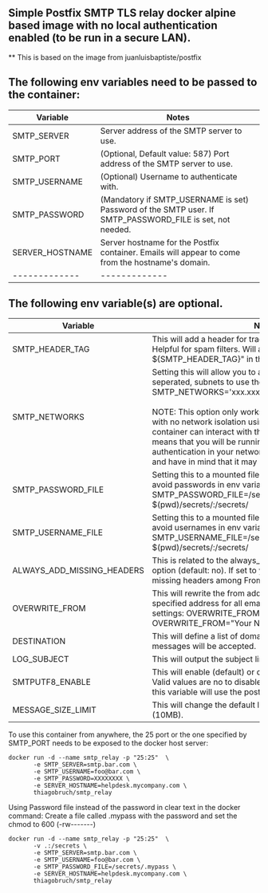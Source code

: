 ## Simple Postfix SMTP TLS relay docker⁠ alpine based image with no local authentication enabled (to be run in a secure LAN).

** This is based on the image from juanluisbaptiste/postfix

## The following env variables need to be passed to the container:
| Variable  | Notes |
| ------------- | ------------- |
| SMTP_SERVER | Server address of the SMTP server to use.|
| SMTP_PORT | (Optional, Default value: 587) Port address of the SMTP server to use.|
| SMTP_USERNAME | (Optional) Username to authenticate with.|
| SMTP_PASSWORD | (Mandatory if SMTP_USERNAME is set) Password of the SMTP user. If SMTP_PASSWORD_FILE is set, not needed.|
| SERVER_HOSTNAME | Server hostname for the Postfix container. Emails will appear to come from the hostname's domain.|
| ------------- | ------------- |

## The following env variable(s) are optional.
| Variable  | Notes |
| ------------- | ------------- |
| SMTP_HEADER_TAG | This will add a header for tracking messages upstream. Helpful for spam filters. Will appear as "RelayTag: ${SMTP_HEADER_TAG}" in the email headers.|
| SMTP_NETWORKS | Setting this will allow you to add additional, comma seperated, subnets to use the relay. Used like -e SMTP_NETWORKS='xxx.xxx.xxx.xxx/xx,xxx.xxx.xxx.xxx/xx'. <BR><BR> NOTE: This option only works when running the container with no network isolation using Docker's host mode⁠, so the container can interact with the Docker host's networks. This means that you will be running a SMTP relay with no authentication in your network. Use this option with caution, and have in mind that it may be removed in the future.|
| SMTP_PASSWORD_FILE | Setting this to a mounted file containing the password, to avoid passwords in env variables. Used like -e SMTP_PASSWORD_FILE=/secrets/smtp_password -v $(pwd)/secrets/:/secrets/|
| SMTP_USERNAME_FILE | Setting this to a mounted file containing the username, to avoid usernames in env variables. Used like -e SMTP_USERNAME_FILE=/secrets/smtp_username -v $(pwd)/secrets/:/secrets/|
| ALWAYS_ADD_MISSING_HEADERS | This is related to the always_add_missing_headers⁠ Postfix option (default: no). If set to yes, Postfix will always add missing headers among From:, To:, Date: or Message-ID:.|
| OVERWRITE_FROM | This will rewrite the from address overwriting it with the specified address for all email being relayed. Example settings: OVERWRITE_FROM=email@company.com⁠ OVERWRITE_FROM="Your Name" email@company.com⁠|
| DESTINATION | This will define a list of domains from which incoming messages will be accepted.|
| LOG_SUBJECT | This will output the subject line of messages in the log.|
| SMTPUTF8_ENABLE | This will enable (default) or disable support for SMTPUTF8. Valid values are no to disable and yes to enable. Not setting this variable will use the postfix default, which is yes.|
| MESSAGE_SIZE_LIMIT | This will change the default limit of 10240000 bytes (10MB).|

To use this container from anywhere, the 25 port or the one specified by SMTP_PORT needs to be exposed to the docker host server:
```
docker run -d --name smtp_relay -p "25:25"  \
       -e SMTP_SERVER=smtp.bar.com \
       -e SMTP_USERNAME=foo@bar.com \
       -e SMTP_PASSWORD=XXXXXXXX \
       -e SERVER_HOSTNAME=helpdesk.mycompany.com \
       thiagobruch/smtp_relay
```
Using Password file instead of the password in clear text in the docker command:
Create a file called .mypass with the password and set the chmod to 600 (-rw-------)
```
docker run -d --name smtp_relay -p "25:25"  \
       -v .:/secrets \
       -e SMTP_SERVER=smtp.bar.com \
       -e SMTP_USERNAME=foo@bar.com \
       -e SMTP_PASSWORD_FILE=/secrets/.mypass \
       -e SERVER_HOSTNAME=helpdesk.mycompany.com \
       thiagobruch/smtp_relay
```
